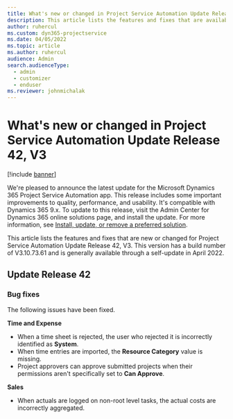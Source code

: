 ```yaml
---
title: What's new or changed in Project Service Automation Update Release 42, V3
description: This article lists the features and fixes that are available in Microsoft Dynamics 365 Project Service Automation Update Release 42, V3.
author: ruhercul
ms.custom: dyn365-projectservice
ms.date: 04/05/2022
ms.topic: article
ms.author: ruhercul
audience: Admin
search.audienceType: 
  - admin
  - customizer
  - enduser
ms.reviewer: johnmichalak
---
```


# What's new or changed in Project Service Automation Update Release 42, V3

[!include [banner](../includes/psa-now-project-operations.md)]

We're pleased to announce the latest update for the Microsoft Dynamics 365 Project Service Automation app. This release includes some important improvements to quality, performance, and usability. It's compatible with Dynamics 365 9.x. To update to this release, visit the Admin Center for Dynamics 365 online solutions page, and install the update. For more information, see [Install, update, or remove a preferred solution](/power-platform/admin/install-remove-preferred-solution).

This article lists the features and fixes that are new or changed for Project Service Automation Update Release 42, V3. This version has a build number of V3.10.73.61 and is generally available through a self-update in April 2022.

## Update Release 42

### Bug fixes

The following issues have been fixed.

**Time and Expense**

- When a time sheet is rejected, the user who rejected it is incorrectly identified as **System**.
- When time entries are imported, the **Resource Category** value is missing.
- Project approvers can approve submitted projects when their permissions aren't specifically set to **Can Approve**.

**Sales**

- When actuals are logged on non-root level tasks, the actual costs are incorrectly aggregated.
